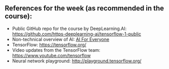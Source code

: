 ## References for the week (as recommended in the course):
* Public GitHub repo for the course by DeepLearning.AI: https://github.com/https-deeplearning-ai/tensorflow-1-public
* Non-technical overview of AI: <a href="https://www.deeplearning.ai/courses/ai-for-everyone/">AI For Everyone</a>
* TensorFlow: https://tensorflow.org/
* Video updates from the TensorFlow team: https://www.youtube.com/tensorflow
* Neural network playground: http://playground.tensorflow.org/

